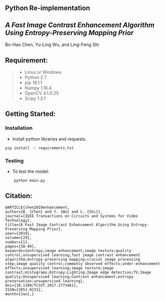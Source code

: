 ## Python Re-implementation
## *A Fast Image Contrast Enhancement Algorithm Using Entropy-Preserving Mapping Prior*
Bo-Hao Chen, Yu-Ling Wu, and Ling-Feng Shi

## Requirement:
> * Linux or Windows
> * Python 2.7
> * pip 19.1.1
> * Numpy 1.16.4
> * OpenCV 4.1.0.25
> * Scipy 1.2.1

## Getting Started:
### Installation
- Install python libraries and requests.
```bash
pip install -r requirements.txt
```

### Testing 
- To test the model:
```bash
    python main.py
``` 

## Citation:
    @ARTICLE{chen2019enhancement, 
    author={B. {Chen} and Y. {Wu} and L. {Shi}}, 
    journal={IEEE Transactions on Circuits and Systems for Video Technology}, 
    title={A Fast Image Contrast Enhancement Algorithm Using Entropy-Preserving Mapping Prior}, 
    year={2019}, 
    volume={29}, 
    number={1}, 
    pages={38-49}, 
    keywords={entropy;image enhancement;image texture;quality control;unsupervised learning;fast image contrast enhancement algorithm;entropy-preserving mapping;crucial image processing step;image quality control;commonly observed effects;under-enhancement effects;unsupervised learning;image texture;image contrast;Histograms;Entropy;Lighting;Image edge detection;TV;Image quality;Unsupervised learning;Contrast enhancement;entropy preservation;unsupervised learning}, 
    doi={10.1109/TCSVT.2017.2773461}, 
    ISSN={1051-8215}, 
    month={Jan},}
